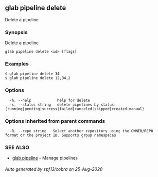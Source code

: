 ## glab pipeline delete

Delete a pipeline

### Synopsis

Delete a pipeline

```
glab pipeline delete <id> [flags]
```

### Examples

```
$ glab pipeline delete 34
$ glab pipeline delete 12,34,2

```

### Options

```
  -h, --help            help for delete
  -s, --status string   delete pipelines by status: {running|pending|success|failed|canceled|skipped|created|manual}
```

### Options inherited from parent commands

```
  -R, --repo string   Select another repository using the OWNER/REPO format or the project ID. Supports group namespaces
```

### SEE ALSO

* [glab pipeline](glab_pipeline.md)	 - Manage pipelines

###### Auto generated by spf13/cobra on 25-Aug-2020

